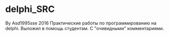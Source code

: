 # delphi_SRC
By Asd1995sse 2016
Практические работы по программированию на delphi.
Выложил в помощь студентам.
С "очевидными" комментариями.
